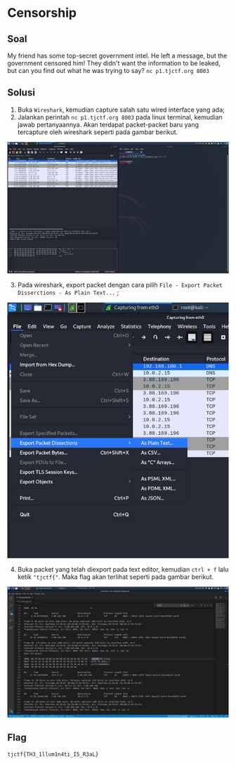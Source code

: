 # Censorship

## Soal

My friend has some top-secret government intel. He left a message, but the government censored him! They didn't want the information to be leaked, but can you find out what he was trying to say? `nc p1.tjctf.org 8003`

## Solusi

1. Buka `Wireshark`, kemudian capture salah satu wired interface yang ada;
2. Jalankan perintah `nc p1.tjctf.org 8003` pada linux terminal, kemudian jawab pertanyaannya. Akan terdapat packet-packet baru yang tercapture oleh wireshark seperti pada gambar berikut.

![image](./01.jpg)

3. Pada wireshark, export packet dengan cara pilih `File - Export Packet Disserctions - As Plain Text...` ;

![image](./02.jpg)

4. Buka packet yang telah diexport pada text editor, kemudian `ctrl + f` lalu ketik `"tjctf{"`. Maka flag akan terlihat seperti pada gambar berikut.

![image](./03.jpg)

## Flag

```
tjctf{TH3_1llum1n4ti_I5_R3aL}
```